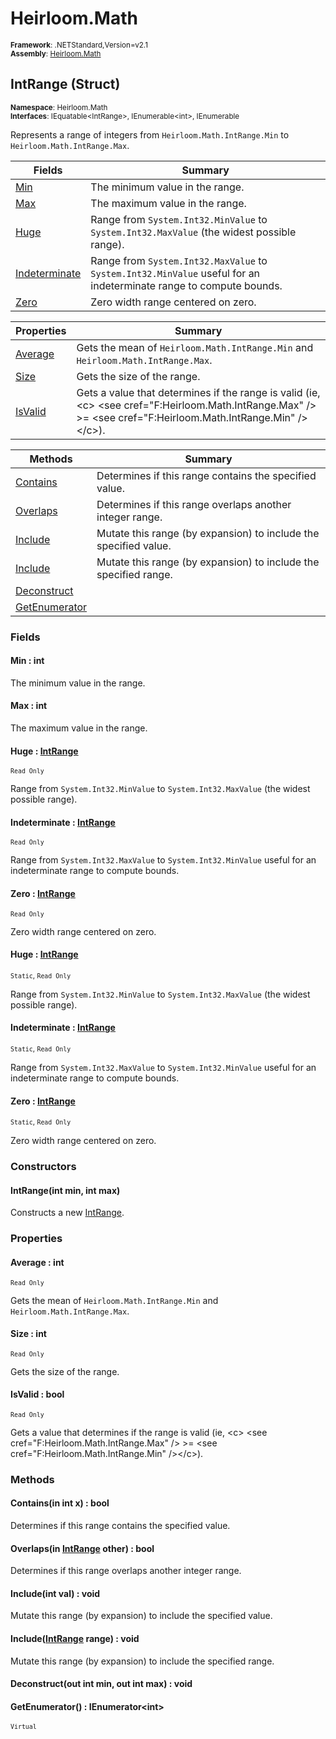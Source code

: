 # Heirloom.Math

<small>**Framework**: .NETStandard,Version=v2.1</small>  
<small>**Assembly**: [Heirloom.Math](../Heirloom.Math/Heirloom.Math.md)</small>  

## IntRange (Struct)
<small>**Namespace**: Heirloom.Math</sub></small>  
<small>**Interfaces**: IEquatable\<IntRange>, IEnumerable\<int>, IEnumerable</small>  

Represents a range of integers from `Heirloom.Math.IntRange.Min` to `Heirloom.Math.IntRange.Max`.

| Fields                        | Summary                                                                                                            |
|-------------------------------|--------------------------------------------------------------------------------------------------------------------|
| [Min](#MINBF9EF002)           | The minimum value in the range.                                                                                    |
| [Max](#MAXD4DA94E4)           | The maximum value in the range.                                                                                    |
| [Huge](#HUGA8FFCD53)          | Range from `System.Int32.MinValue` to `System.Int32.MaxValue` (the widest possible range).                         |
| [Indeterminate](#IND4A5E782F) | Range from `System.Int32.MaxValue` to `System.Int32.MinValue` useful for an indeterminate range to compute bounds. |
| [Zero](#ZERC7D5C0B8)          | Zero width range centered on zero.                                                                                 |

| Properties             | Summary                                                                                                                                                             |
|------------------------|---------------------------------------------------------------------------------------------------------------------------------------------------------------------|
| [Average](#AVE2099683) | Gets the mean of `Heirloom.Math.IntRange.Min` and `Heirloom.Math.IntRange.Max`.                                                                                     |
| [Size](#SIZ9C9392F9)   | Gets the size of the range.                                                                                                                                         |
| [IsValid](#ISVE38FCA8) | Gets a value that determines if the range is valid (ie, \<c> \<see cref="F:Heirloom.Math.IntRange.Max" /> &gt;= \<see cref="F:Heirloom.Math.IntRange.Min" />\</c>). |

| Methods                       | Summary                                                          |
|-------------------------------|------------------------------------------------------------------|
| [Contains](#CON6D86EFB8)      | Determines if this range contains the specified value.           |
| [Overlaps](#OVE878BA259)      | Determines if this range overlaps another integer range.         |
| [Include](#INCF9EE613B)       | Mutate this range (by expansion) to include the specified value. |
| [Include](#INC76080F77)       | Mutate this range (by expansion) to include the specified range. |
| [Deconstruct](#DECFF7EBA59)   |                                                                  |
| [GetEnumerator](#GET32A42BED) |                                                                  |

### Fields

#### <a name="MINBF9EF002"></a>Min : int

The minimum value in the range.

#### <a name="MAXD4DA94E4"></a>Max : int

The maximum value in the range.

#### <a name="HUGA8FFCD53"></a>Huge : [IntRange](Heirloom.Math.IntRange.md)
<small>`Read Only`</small>

Range from `System.Int32.MinValue` to `System.Int32.MaxValue` (the widest possible range).

#### <a name="IND4A5E782F"></a>Indeterminate : [IntRange](Heirloom.Math.IntRange.md)
<small>`Read Only`</small>

Range from `System.Int32.MaxValue` to `System.Int32.MinValue` useful for an indeterminate range to compute bounds.

#### <a name="ZERC7D5C0B8"></a>Zero : [IntRange](Heirloom.Math.IntRange.md)
<small>`Read Only`</small>

Zero width range centered on zero.

#### <a name="HUGA8FFCD53"></a>Huge : [IntRange](Heirloom.Math.IntRange.md)
<small>`Static`, `Read Only`</small>

Range from `System.Int32.MinValue` to `System.Int32.MaxValue` (the widest possible range).

#### <a name="IND4A5E782F"></a>Indeterminate : [IntRange](Heirloom.Math.IntRange.md)
<small>`Static`, `Read Only`</small>

Range from `System.Int32.MaxValue` to `System.Int32.MinValue` useful for an indeterminate range to compute bounds.

#### <a name="ZERC7D5C0B8"></a>Zero : [IntRange](Heirloom.Math.IntRange.md)
<small>`Static`, `Read Only`</small>

Zero width range centered on zero.

### Constructors

#### IntRange(int min, int max)

Constructs a new [IntRange](Heirloom.Math.IntRange.md).

### Properties

#### <a name="AVE2099683"></a>Average : int

<small>`Read Only`</small>

Gets the mean of `Heirloom.Math.IntRange.Min` and `Heirloom.Math.IntRange.Max`.

#### <a name="SIZ9C9392F9"></a>Size : int

<small>`Read Only`</small>

Gets the size of the range.

#### <a name="ISVE38FCA8"></a>IsValid : bool

<small>`Read Only`</small>

Gets a value that determines if the range is valid (ie, \<c> \<see cref="F:Heirloom.Math.IntRange.Max" /> &gt;= \<see cref="F:Heirloom.Math.IntRange.Min" />\</c>).

### Methods

#### <a name="CON6D86EFB8"></a>Contains(in int x) : bool

Determines if this range contains the specified value.


#### <a name="OVE878BA259"></a>Overlaps(in [IntRange](Heirloom.Math.IntRange.md) other) : bool

Determines if this range overlaps another integer range.


#### <a name="INCF9EE613B"></a>Include(int val) : void

Mutate this range (by expansion) to include the specified value.


#### <a name="INC76080F77"></a>Include([IntRange](Heirloom.Math.IntRange.md) range) : void

Mutate this range (by expansion) to include the specified range.


#### <a name="DECFF7EBA59"></a>Deconstruct(out int min, out int max) : void


#### <a name="GET32A42BED"></a>GetEnumerator() : IEnumerator\<int>
<small>`Virtual`</small>

